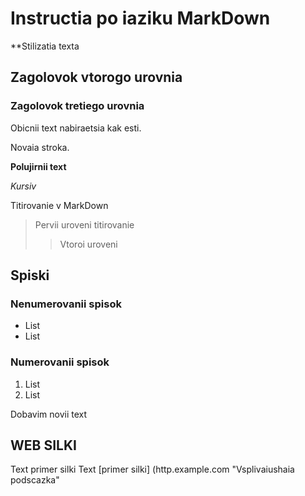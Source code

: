 # Instructia po iaziku MarkDown

**Stilizatia texta

## Zagolovok vtorogo urovnia
### Zagolovok tretiego urovnia

Obicnii text nabiraetsia kak esti.

Novaia stroka.

**Polujirnii text**

*Kursiv*

Titirovanie v MarkDown
> Pervii uroveni titirovanie
>> Vtoroi uroveni

## Spiski
### Nenumerovanii spisok

* List
* List

### Numerovanii spisok
1. List
2. List

Dobavim novii text 

## WEB SILKI
Text primer silki
Text [primer silki] (http.example.com "Vsplivaiushaia podscazka"





